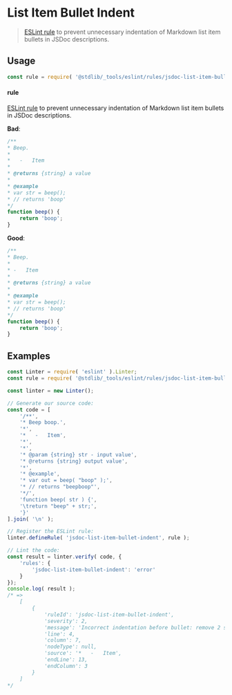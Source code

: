 <!--

@license Apache-2.0

Copyright (c) 2018 The Stdlib Authors.

Licensed under the Apache License, Version 2.0 (the "License");
you may not use this file except in compliance with the License.
You may obtain a copy of the License at

   http://www.apache.org/licenses/LICENSE-2.0

Unless required by applicable law or agreed to in writing, software
distributed under the License is distributed on an "AS IS" BASIS,
WITHOUT WARRANTIES OR CONDITIONS OF ANY KIND, either express or implied.
See the License for the specific language governing permissions and
limitations under the License.

-->

# List Item Bullet Indent

> [ESLint rule][eslint-rules] to prevent unnecessary indentation of Markdown list item bullets in JSDoc descriptions.

<section class="intro">

</section>

<!-- /.intro -->

<section class="usage">

## Usage

```javascript
const rule = require( '@stdlib/_tools/eslint/rules/jsdoc-list-item-bullet-indent' );
```

#### rule

[ESLint rule][eslint-rules] to prevent unnecessary indentation of Markdown list item bullets in JSDoc descriptions.

**Bad**:

<!-- eslint-disable stdlib/jsdoc-list-item-bullet-indent, stdlib/jsdoc-list-item-indent, stdlib/jsdoc-markdown-remark -->

```javascript
/**
* Beep.
*
*   -   Item
*
* @returns {string} a value
*
* @example
* var str = beep();
* // returns 'boop'
*/
function beep() {
    return 'boop';
}
```

**Good**:

```javascript
/**
* Beep.
*
* -   Item
*
* @returns {string} a value
*
* @example
* var str = beep();
* // returns 'boop'
*/
function beep() {
    return 'boop';
}
```

</section>

<!-- /.usage -->

<section class="examples">

## Examples

<!-- eslint no-undef: "error" -->

```javascript
const Linter = require( 'eslint' ).Linter;
const rule = require( '@stdlib/_tools/eslint/rules/jsdoc-list-item-bullet-indent' );

const linter = new Linter();

// Generate our source code:
const code = [
    '/**',
    '* Beep boop.',
    '*',
    '*   -   Item',
    '*',
    '*',
    '* @param {string} str - input value',
    '* @returns {string} output value',
    '*',
    '* @example',
    '* var out = beep( "boop" );',
    '* // returns "beepboop"',
    '*/',
    'function beep( str ) {',
    '\treturn "beep" + str;',
    '}'
].join( '\n' );

// Register the ESLint rule:
linter.defineRule( 'jsdoc-list-item-bullet-indent', rule );

// Lint the code:
const result = linter.verify( code, {
    'rules': {
        'jsdoc-list-item-bullet-indent': 'error'
    }
});
console.log( result );
/* =>
    [
        {
            'ruleId': 'jsdoc-list-item-bullet-indent',
            'severity': 2,
            'message': 'Incorrect indentation before bullet: remove 2 spaces',
            'line': 4,
            'column': 7,
            'nodeType': null,
            'source': '*   -   Item',
            'endLine': 13,
            'endColumn': 3
        }
    ]
*/
```

</section>

<!-- /.examples -->

<!-- Section for related `stdlib` packages. Do not manually edit this section, as it is automatically populated. -->

<section class="related">

</section>

<!-- /.related -->

<!-- Section for all links. Make sure to keep an empty line after the `section` element and another before the `/section` close. -->

<section class="links">

[eslint-rules]: https://eslint.org/docs/developer-guide/working-with-rules

</section>

<!-- /.links -->
